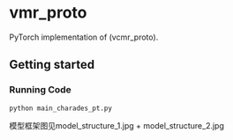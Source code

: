 # vmr_proto

PyTorch implementation of (vcmr_proto). 

## Getting started

### Running Code

```
python main_charades_pt.py
```

模型框架图见model_structure_1.jpg + model_structure_2.jpg
